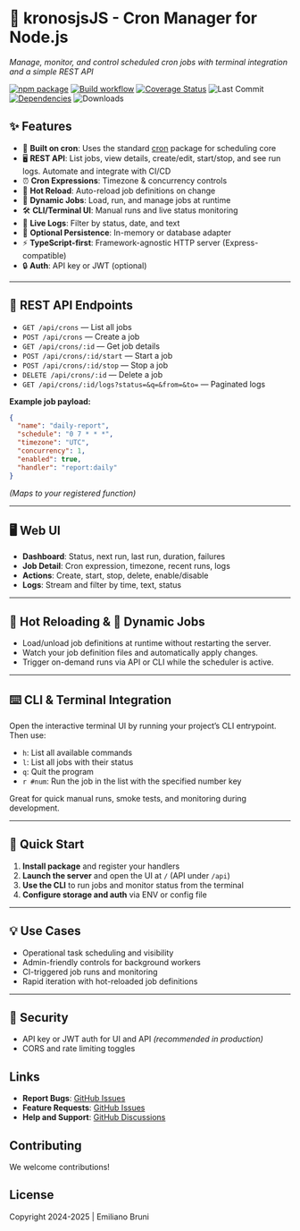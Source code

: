 # 🚦 kronosjsJS - Cron Manager for Node.js

_Manage, monitor, and control scheduled cron jobs with terminal integration and a simple REST API_

[![npm package](https://img.shields.io/npm/v/kronosjs.svg)](http://npmjs.org/package/kronosjs)
[![Build workflow](https://github.com/EmilianoBruni/kronosjs/actions/workflows/build.yml/badge.svg)](https://github.com/EmilianoBruni/kronosjs/actions/workflows/build.yml)
[![Coverage Status](https://coveralls.io/repos/github/EmilianoBruni/kronosjs/badge.svg?branch=master)](https://coveralls.io/github/EmilianoBruni/kronosjs?branch=master)
![Last Commit](https://img.shields.io/github/last-commit/EmilianoBruni/kronosjs)
[![Dependencies](https://img.shields.io/librariesio/github/EmilianoBruni/kronosjs)](https://libraries.io/npm/kronosjs)
![Downloads](https://img.shields.io/npm/dt/kronosjs)

## ✨ Features

- 🧱 **Built on cron**: Uses the standard [cron](https://www.npmjs.com/package/cron) package for scheduling core 
- 🖥️ **REST API**: List jobs, view details, create/edit, start/stop, and see run logs. Automate and integrate with CI/CD
- ⏰ **Cron Expressions**: Timezone & concurrency controls
- 🔄 **Hot Reload**: Auto-reload job definitions on change
- 🧩 **Dynamic Jobs**: Load, run, and manage jobs at runtime
- 🛠️ **CLI/Terminal UI**: Manual runs and live status monitoring
- 📜 **Live Logs**: Filter by status, date, and text
- 💾 **Optional Persistence**: In-memory or database adapter
- ⚡ **TypeScript-first**: Framework-agnostic HTTP server (Express-compatible)
- 🔒 **Auth**: API key or JWT (optional)

---

## 🔌 REST API Endpoints

- `GET /api/crons` — List all jobs
- `POST /api/crons` — Create a job
- `GET /api/crons/:id` — Get job details
- `POST /api/crons/:id/start` — Start a job
- `POST /api/crons/:id/stop` — Stop a job
- `DELETE /api/crons/:id` — Delete a job
- `GET /api/crons/:id/logs?status=&q=&from=&to=` — Paginated logs

**Example job payload:**
```json
{
  "name": "daily-report",
  "schedule": "0 7 * * *",
  "timezone": "UTC",
  "concurrency": 1,
  "enabled": true,
  "handler": "report:daily"
}
```
*(Maps to your registered function)*

---

## 🖥️ Web UI

- **Dashboard**: Status, next run, last run, duration, failures
- **Job Detail**: Cron expression, timezone, recent runs, logs
- **Actions**: Create, start, stop, delete, enable/disable
- **Logs**: Stream and filter by time, text, status

---

## 🔄 Hot Reloading & 🧩 Dynamic Jobs

- Load/unload job definitions at runtime without restarting the server.
- Watch your job definition files and automatically apply changes.
- Trigger on-demand runs via API or CLI while the scheduler is active.

---

## ⌨️ CLI & Terminal Integration

Open the interactive terminal UI by running your project’s CLI entrypoint. Then use:

- `h`: List all available commands
- `l`: List all jobs with their status
- `q`: Quit the program
- `r #num`: Run the job in the list with the specified number key

Great for quick manual runs, smoke tests, and monitoring during development.

---

## 🚀 Quick Start

1. **Install package** and register your handlers
2. **Launch the server** and open the UI at `/` (API under `/api`)
3. **Use the CLI** to run jobs and monitor status from the terminal
4. **Configure storage and auth** via ENV or config file

---

## 💡 Use Cases

- Operational task scheduling and visibility
- Admin-friendly controls for background workers
- CI-triggered job runs and monitoring
- Rapid iteration with hot-reloaded job definitions

---

## 🔐 Security

- API key or JWT auth for UI and API *(recommended in production)*
- CORS and rate limiting toggles

## Links

- **Report Bugs**: [GitHub Issues](https://github.com/EmilianoBruni/kronosjs/issues)
- **Feature Requests**: [GitHub Issues](https://github.com/EmilianoBruni/kronosjs/issues)
- **Help and Support**: [GitHub Discussions](https://github.com/EmilianoBruni/kronosjs)

## Contributing

We welcome contributions!

## License

Copyright 2024-2025 | Emiliano Bruni